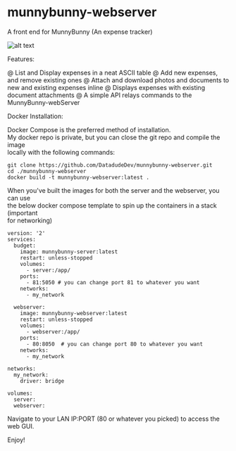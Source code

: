 # munnybunny-webserver
A front end for MunnyBunny (An expense tracker) 

![alt text](https://datadude.dev/wp-content/uploads/2023/10/00002-2207509569.png)



Features:

@ List and Display expenses in a neat ASCII table
@ Add new expenses, and remove existing ones
@ Attach and download photos and documents to new and existing expenses inline
@ Displays expenses with existing document attachments
@ A simple API relays commands to the MunnyBunny-webServer


Docker Installation: 

Docker Compose is the preferred method of installation.  
My docker repo is private, but you can close the git repo and compile the image  
locally with the following commands: 

```
git clone https://github.com/DatadudeDev/munnybunny-webserver.git
cd ./munnybunny-webserver
docker build -t munnybunny-webserver:latest .
```

When you've built the images for both the server and the webserver, you can use  
the below docker compose template to spin up the containers in a stack (important  
for networking) 

```
version: '2'
services:
  budget:
    image: munnybunny-server:latest
    restart: unless-stopped
    volumes:
      - server:/app/
    ports:
      - 81:5050 # you can change port 81 to whatever you want
    networks:
      - my_network

  webserver:
    image: munnybunny-webserver:latest
    restart: unless-stopped
    volumes:
      - webserver:/app/
    ports:
      - 80:8050  # you can change port 80 to whatever you want
    networks:
      - my_network

networks:
  my_network:
    driver: bridge

volumes:
  server:
  webserver:

```

Navigate to your LAN IP:PORT (80 or whatever you picked) to access the web GUI. 

Enjoy! 
